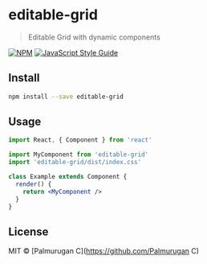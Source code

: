 # editable-grid

> Editable Grid with dynamic components

[![NPM](https://img.shields.io/npm/v/editable-grid.svg)](https://www.npmjs.com/package/editable-grid) [![JavaScript Style Guide](https://img.shields.io/badge/code_style-standard-brightgreen.svg)](https://standardjs.com)

## Install

```bash
npm install --save editable-grid
```

## Usage

```jsx
import React, { Component } from 'react'

import MyComponent from 'editable-grid'
import 'editable-grid/dist/index.css'

class Example extends Component {
  render() {
    return <MyComponent />
  }
}
```

## License

MIT © [Palmurugan C](https://github.com/Palmurugan C)
